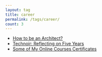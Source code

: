 ```yaml
---
layout: tag
title: career
permalink: /tags/career/
count: 3
---
```


- [How to be an Architect?](https://husyn.dev/how-to-be-an-architect/)
- [Technoir: Reflecting on Five Years](https://satharus.me/misc/2023/12/07/5_anniversary.html)
- [Some of My Online Courses Certificates](https://samirpaulb.github.io/blog-jekyll/posts/some-of-my-online-courses-certificates/)
